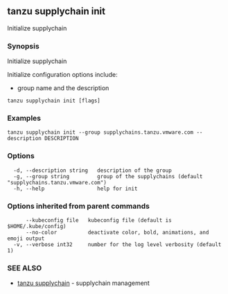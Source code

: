 ## tanzu supplychain init

Initialize supplychain

### Synopsis

Initialize supplychain
		
Initialize configuration options include:
- group name and the description

```console
tanzu supplychain init [flags]
```

### Examples

```console
tanzu supplychain init --group supplychains.tanzu.vmware.com --description DESCRIPTION
```

### Options

```console
  -d, --description string   description of the group
  -g, --group string         group of the supplychains (default "supplychains.tanzu.vmware.com")
  -h, --help                 help for init
```

### Options inherited from parent commands

```console
      --kubeconfig file   kubeconfig file (default is $HOME/.kube/config)
      --no-color          deactivate color, bold, animations, and emoji output
  -v, --verbose int32     number for the log level verbosity (default 1)
```

### SEE ALSO

* [tanzu supplychain](tanzu_supplychain.md)	 - supplychain management

